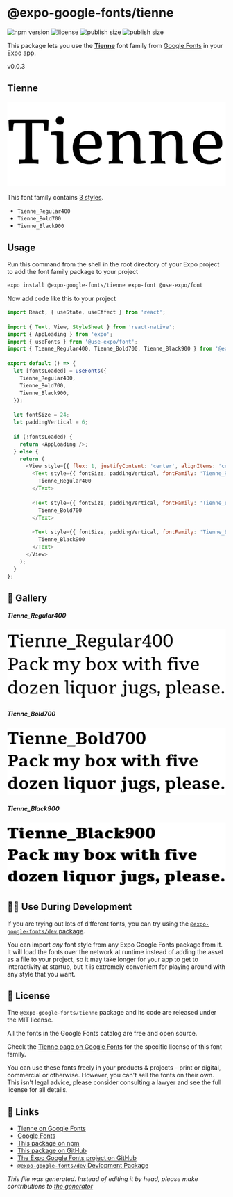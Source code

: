 # @expo-google-fonts/tienne

![npm version](https://flat.badgen.net/npm/v/@expo-google-fonts/tienne)
![license](https://flat.badgen.net/github/license/expo/google-fonts)
![publish size](https://flat.badgen.net/packagephobia/install/@expo-google-fonts/tienne)
![publish size](https://flat.badgen.net/packagephobia/publish/@expo-google-fonts/tienne)

This package lets you use the [**Tienne**](https://fonts.google.com/specimen/Tienne) font family from [Google Fonts](https://fonts.google.com/) in your Expo app.

v0.0.3

## Tienne

![Tienne](./font-family.png)

This font family contains [3 styles](#gallery).

- `Tienne_Regular400`
- `Tienne_Bold700`
- `Tienne_Black900`

## Usage

Run this command from the shell in the root directory of your Expo project to add the font family package to your project
```sh
expo install @expo-google-fonts/tienne expo-font @use-expo/font
```

Now add code like this to your project
```js
import React, { useState, useEffect } from 'react';

import { Text, View, StyleSheet } from 'react-native';
import { AppLoading } from 'expo';
import { useFonts } from '@use-expo/font';
import { Tienne_Regular400, Tienne_Bold700, Tienne_Black900 } from '@expo-google-fonts/tienne';

export default () => {
  let [fontsLoaded] = useFonts({
    Tienne_Regular400,
    Tienne_Bold700,
    Tienne_Black900,
  });

  let fontSize = 24;
  let paddingVertical = 6;

  if (!fontsLoaded) {
    return <AppLoading />;
  } else {
    return (
      <View style={{ flex: 1, justifyContent: 'center', alignItems: 'center' }}>
        <Text style={{ fontSize, paddingVertical, fontFamily: 'Tienne_Regular400' }}>
          Tienne_Regular400
        </Text>

        <Text style={{ fontSize, paddingVertical, fontFamily: 'Tienne_Bold700' }}>
          Tienne_Bold700
        </Text>

        <Text style={{ fontSize, paddingVertical, fontFamily: 'Tienne_Black900' }}>
          Tienne_Black900
        </Text>
      </View>
    );
  }
};

```

## 🔡 Gallery

##### Tienne_Regular400
![Tienne_Regular400](./e11280c2a4284740a646bbace5bf0a018fa38ead3ba5b33b7d6a55a646342b17.ttf.png)

##### Tienne_Bold700
![Tienne_Bold700](./62ae315531bcb85150dfefb27cbccbb30f331e0c091470a03aca49e6b1842e5f.ttf.png)

##### Tienne_Black900
![Tienne_Black900](./7882a99c925a597867e27f064c12db77d2185f452bd9b0bc83862549c886331c.ttf.png)


## 👩‍💻 Use During Development

If you are trying out lots of different fonts, you can try using the [`@expo-google-fonts/dev` package](https://github.com/expo/google-fonts/tree/master/font-packages/dev#readme).

You can import *any* font style from any Expo Google Fonts package from it. It will load the fonts
over the network at runtime instead of adding the asset as a file to your project, so it may take longer
for your app to get to interactivity at startup, but it is extremely convenient
for playing around with any style that you want.

## 📖 License

The `@expo-google-fonts/tienne` package and its code are released under the MIT license.

All the fonts in the Google Fonts catalog are free and open source.

Check the [Tienne page on Google Fonts](https://fonts.google.com/specimen/Tienne) for the specific license of this font family.

You can use these fonts freely in your products & projects - print or digital, commercial or otherwise. However, you can't sell the fonts on their own. This isn't legal advice, please consider consulting a lawyer and see the full license for all details.

## 🔗 Links

- [Tienne on Google Fonts](https://fonts.google.com/specimen/Tienne)
- [Google Fonts](https://fonts.google.com/)
- [This package on npm](https://www.npmjs.com/package/@expo-google-fonts/tienne)
- [This package on GitHub](https://github.com/expo/google-fonts/tree/master/font-packages/tienne)
- [The Expo Google Fonts project on GitHub](https://github.com/expo/google-fonts)
- [`@expo-google-fonts/dev` Devlopment Package](https://github.com/expo/google-fonts/tree/master/font-packages/dev)


*This file was generated. Instead of editing it by head, please make contributions to [the generator](https://github.com/expo/google-fonts/tree/master/packages/generator)*
